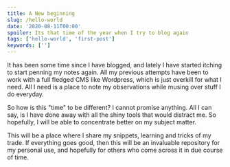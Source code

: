 ```yaml
---
title: A New beginning
slug: /hello-world
date: '2020-08-11T00:00'
spoiler: Its that time of the year when I try to blog again
tags: ['hello-world', 'first-post']
keywords: ['']
---
```


It has been some time since I have blogged, and lately I have started itching
to start penning my notes again.
All my previous attempts have been to work with a full fledged CMS like Wordpress, which is just overkill for what I need. All I need is a place to note my observations while musing over stuff I do everyday.

So how is this "time" to be different? I cannot promise anything. All I can say, is I have done away with all the shiny tools that would distract me. So hopefully, I will be able to concentrate better on my subject matter.

This will be a place where I share my snippets, learning and tricks of my trade. If everything goes good, then this will be an invaluable repository for my personal use, and hopefully for others who come across it in due course of time.
